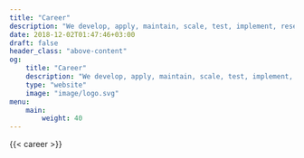 ```yaml
---
title: "Career"
description: "We develop, apply, maintain, scale, test, implement, research and execute... See the job openings and seize the opportunity to be one of us."
date: 2018-12-02T01:47:46+03:00
draft: false
header_class: "above-content"
og:
    title: "Career"
    description: "We develop, apply, maintain, scale, test, implement, research and execute... See the job openings and seize the opportunity to be one of us."
    type: "website"
    image: "image/logo.svg"
menu:
    main:
        weight: 40
---
```


{{< career >}}
